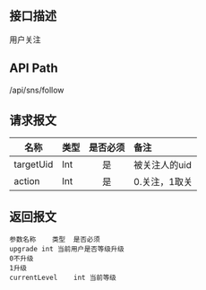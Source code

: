 ## 接口描述
用户关注
## API Path
/api/sns/follow
## 请求报文
|名称         |类型           |是否必须   |备注                                 |
|-------------|:--------------|:---------:|:------------------------------------|
|targetUid    |Int    |是    |被关注人的uid    |
|action    |Int    |是    |0.关注，1取关    |
## 返回报文
    参数名称	类型	是否必须
    upgrade	int	当前用户是否等级升级
    0不升级
    1升级
    currentLevel	int	当前等级
    
